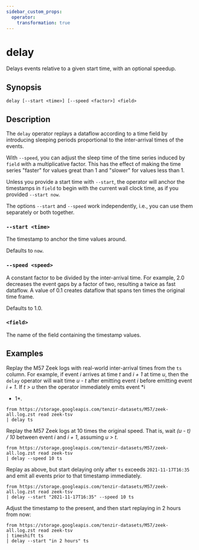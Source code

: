 ```yaml
---
sidebar_custom_props:
  operator:
    transformation: true
---
```


# delay

Delays events relative to a given start time, with an optional speedup.

## Synopsis

```
delay [--start <time>] [--speed <factor>] <field>
```

## Description

The `delay` operator replays a dataflow according to a time field by introducing
sleeping periods proportional to the inter-arrival times of the events.

With `--speed`, you can adjust the sleep time of the time series induced by
`field` with a multiplicative factor. This has the effect of making the time
series "faster" for values great than 1 and "slower" for values less than 1.

Unless you provide a start time with `--start`, the operator will anchor the
timestamps in `field` to begin with the current wall clock time, as if you
provided `--start now`.

The options `--start` and `--speed` work independently, i.e., you can use them
separately or both together.

### `--start <time>`

The timestamp to anchor the time values around.

Defaults to `now`.

### `--speed <speed>`

A constant factor to be divided by the inter-arrival time. For example, 2.0
decreases the event gaps by a factor of two, resulting a twice as fast dataflow.
A value of 0.1 creates dataflow that spans ten times the original time frame.

Defaults to 1.0.

### `<field>`

The name of the field containing the timestamp values.

## Examples

Replay the M57 Zeek logs with real-world inter-arrival times from the `ts`
column. For example, if event *i* arrives at time *t* and *i + 1* at time *u*,
then the `delay` operator will wait time *u - t* after emitting event *i* before
emitting event *i + 1*. If *t > u* then the operator immediately emits event *i
+ 1*.

```
from https://storage.googleapis.com/tenzir-datasets/M57/zeek-all.log.zst read zeek-tsv
| delay ts
```

Replay the M57 Zeek logs at 10 times the original speed. That is, wait *(u - t)
/ 10* between event *i* and *i + 1*, assuming *u > t*.

```
from https://storage.googleapis.com/tenzir-datasets/M57/zeek-all.log.zst read zeek-tsv
| delay --speed 10 ts
```

Replay as above, but start delaying only after `ts` exceeds `2021-11-17T16:35`
and emit all events prior to that timestamp immediately.

```
from https://storage.googleapis.com/tenzir-datasets/M57/zeek-all.log.zst read zeek-tsv
| delay --start "2021-11-17T16:35" --speed 10 ts
```

Adjust the timestamp to the present, and then start replaying in 2 hours from
now:

```
from https://storage.googleapis.com/tenzir-datasets/M57/zeek-all.log.zst read zeek-tsv
| timeshift ts
| delay --start "in 2 hours" ts
```
